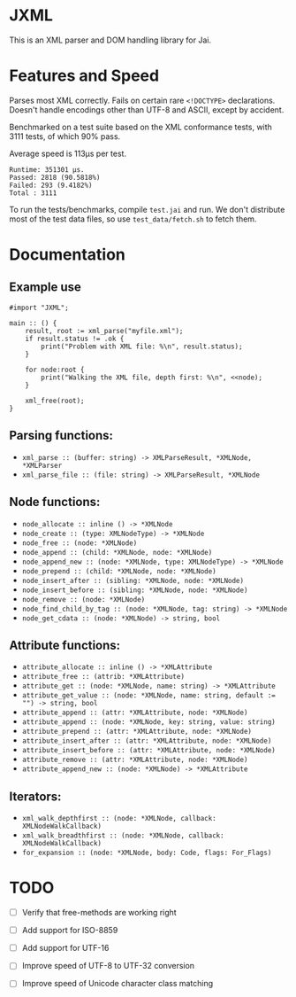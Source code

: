 # JXML

This is an XML parser and DOM handling library for Jai.


# Features and Speed

Parses most XML correctly. Fails on certain rare `<!DOCTYPE>` declarations. Doesn't handle encodings other than UTF-8 and ASCII, except by accident.

Benchmarked on a test suite based on the XML conformance tests, with 3111 tests, of which 90% pass. 

Average speed is 113µs per test.

```
Runtime: 351301 µs.
Passed: 2818 (90.5818%)
Failed: 293 (9.4182%)
Total : 3111
```

To run the tests/benchmarks, compile `test.jai` and run. We don't distribute most of the test data files, so use `test_data/fetch.sh` to fetch them.

# Documentation

## Example use

```
#import "JXML";

main :: () {
    result, root := xml_parse("myfile.xml");
    if result.status != .ok {
        print("Problem with XML file: %\n", result.status);
    }

    for node:root {
        print("Walking the XML file, depth first: %\n", <<node);
    }

    xml_free(root);
}
```

## Parsing functions:
 * `xml_parse :: (buffer: string) -> XMLParseResult, *XMLNode, *XMLParser`
 * `xml_parse_file :: (file: string) -> XMLParseResult, *XMLNode`

## Node functions:
 * `node_allocate :: inline () -> *XMLNode`
 * `node_create :: (type: XMLNodeType) -> *XMLNode`
 * `node_free :: (node: *XMLNode)`
 * `node_append :: (child: *XMLNode, node: *XMLNode)`
 * `node_append_new :: (node: *XMLNode, type: XMLNodeType) -> *XMLNode`
 * `node_prepend :: (child: *XMLNode, node: *XMLNode)`
 * `node_insert_after :: (sibling: *XMLNode, node: *XMLNode)`
 * `node_insert_before :: (sibling: *XMLNode, node: *XMLNode)`
 * `node_remove :: (node: *XMLNode)`
 * `node_find_child_by_tag :: (node: *XMLNode, tag: string) -> *XMLNode`
 * `node_get_cdata :: (node: *XMLNode) -> string, bool`

## Attribute functions:
 * `attribute_allocate :: inline () -> *XMLAttribute`
 * `attribute_free :: (attrib: *XMLAttribute)`
 * `attribute_get :: (node: *XMLNode, name: string) -> *XMLAttribute`
 * `attribute_get_value :: (node: *XMLNode, name: string, default := "") -> string, bool`
 * `attribute_append :: (attr: *XMLAttribute, node: *XMLNode)`
 * `attribute_append :: (node: *XMLNode, key: string, value: string)`
 * `attribute_prepend :: (attr: *XMLAttribute, node: *XMLNode)`
 * `attribute_insert_after :: (attr: *XMLAttribute, node: *XMLNode)`
 * `attribute_insert_before :: (attr: *XMLAttribute, node: *XMLNode)`
 * `attribute_remove :: (attr: *XMLAttribute, node: *XMLNode)`
 * `attribute_append_new :: (node: *XMLNode) -> *XMLAttribute`

## Iterators:
 * `xml_walk_depthfirst :: (node: *XMLNode, callback: XMLNodeWalkCallback)`
 * `xml_walk_breadthfirst :: (node: *XMLNode, callback: XMLNodeWalkCallback)`
 * `for_expansion :: (node: *XMLNode, body: Code, flags: For_Flags)`


# TODO

 * [ ] Verify that free-methods are working right
 * [ ] Add support for ISO-8859
 * [ ] Add support for UTF-16
 * [ ] Improve speed of UTF-8 to UTF-32 conversion
 * [ ] Improve speed of Unicode character class matching

